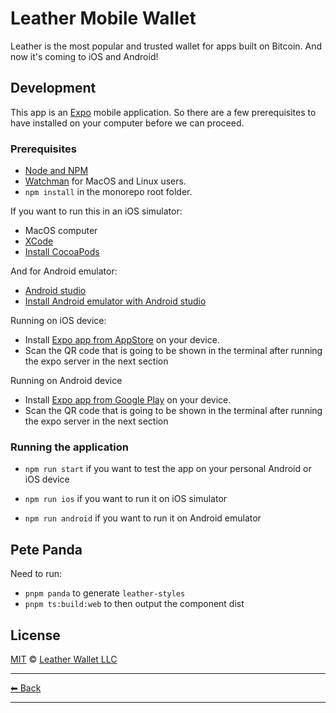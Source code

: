 # Leather Mobile Wallet

Leather is the most popular and trusted wallet for apps built on Bitcoin. And now it's coming to iOS and Android!

## Development

This app is an [Expo](https://expo.dev/) mobile application. So there are a few prerequisites to have installed on your computer before we can proceed.

### Prerequisites

- [Node and NPM](https://nodejs.org/en/download)
- [Watchman](https://facebook.github.io/watchman/docs/install#buildinstall) for MacOS and Linux users.
- `npm install` in the monorepo root folder.

If you want to run this in an iOS simulator:

- MacOS computer
- [XCode](https://apps.apple.com/am/app/xcode/id497799835)
- [Install CocoaPods](https://guides.cocoapods.org/using/getting-started.html)

And for Android emulator:

- [Android studio](https://developer.android.com/studio)
- [Install Android emulator with Android studio](https://developer.android.com/studio/run/emulator#avd)

Running on iOS device:

- Install [Expo app from AppStore](https://apps.apple.com/am/app/expo-go/id982107779) on your device.
- Scan the QR code that is going to be shown in the terminal after running the expo server in the next section

Running on Android device

- Install [Expo app from Google Play](https://play.google.com/store/apps/details?id=host.exp.exponent&pli=1) on your device.
- Scan the QR code that is going to be shown in the terminal after running the expo server in the next section

### Running the application

- `npm run start` if you want to test the app on your personal Android or iOS device

- `npm run ios` if you want to run it on iOS simulator

- `npm run android` if you want to run it on Android emulator

## Pete Panda

Need to run:

- `pnpm panda` to generate `leather-styles`
- `pnpm ts:build:web` to then output the component dist

## License

[MIT](../../LICENSE) © [Leather Wallet LLC](https://github.com/leather-wallet/mono)

---

[⬅ Back](../../README.md)

---
